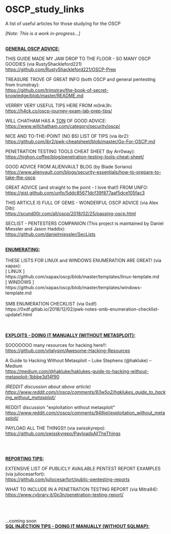 # OSCP_study_links
A list of useful articles for those studying for the OSCP

<i>[Note: This is a work in-progress...]</i>

<br>
<b><u>GENERAL OSCP ADVICE:</u></b>

THIS GUIDE MADE MY JAW DROP TO THE FLOOR - SO MANY OSCP GOODIES (via RustyShackleford221)<br>
https://github.com/RustyShackleford221/OSCP-Prep

TREASURE TROVE OF GREAT INFO (both OSCP and general pentesting from trumstray):<br>
https://github.com/trimstray/the-book-of-secret-knowledge/blob/master/README.md

VERRRY VERY USEFUL TIPS HERE FROM m0nk3h:<br>
https://h4ck.co/oscp-journey-exam-lab-prep-tips/

WILL CHATHAM HAS A <u>TON</u> OF GOOD ADVICE:<br>
https://www.willchatham.com/category/security/oscp/

NICE AND TO-THE-POINT (NO BS) LIST OF TIPS (via ibr2):<br>
https://github.com/ibr2/pwk-cheatsheet/blob/master/Go-For-OSCP.md

PENETRATION TESTING TOOLS CHEAT SHEET (by Arr0way):<br> 
https://highon.coffee/blog/penetration-testing-tools-cheat-sheet/

GOOD ADVICE FROM ALIENVAULT BLOG (by Blade Soriano)<br>
https://www.alienvault.com/blogs/security-essentials/how-to-prepare-to-take-the-oscp

GREAT ADVICE (and straight to the point - I love that!) FROM UNFO:<br>
https://gist.github.com/unfo/5ddc85671dcf39f877aaf5dce105fac3

THIS ARTICLE IS FULL OF GEMS - WONDERFUL OSCP ADVICE (via Alex Dib):<br>
https://scund00r.com/all/oscp/2018/02/25/passing-oscp.html

SECLIST - PENTESTERS COMPANION (This project is maintained by Daniel Miessler and Jason Haddix):<br>
https://github.com/danielmiessler/SecLists

<br>
<b><u>ENUMERATING:</u></b>
<br><br>
THESE LISTS FOR LINUX and WINDOWS ENUMERATION ARE GREAT! (via xapax):<br>
[ LINUX ]<br>
https://github.com/xapax/oscp/blob/master/templates/linux-template.md<br>
[ WINDOWS ]<br>
https://github.com/xapax/oscp/blob/master/templates/windows-template.md<br>

<br>
SMB ENUMERATION CHECKLIST (via 0xdf)<br>
https://0xdf.gitlab.io/2018/12/02/pwk-notes-smb-enumeration-checklist-update1.html<br>
<br>
<br>

<b><u>EXPLOITS - DOING IT MANUALLY (WITHOUT METASPLOIT):</u></b>

SOOOOOOO many resources for hacking here!!:<br>
https://github.com/vitalysim/Awesome-Hacking-Resources

A Guide to Hacking Without Metasploit – Luke Stephens (@hakluke) – Medium<br>
https://medium.com/@hakluke/haklukes-guide-to-hacking-without-metasploit-1bbbe3d14f90
 
<i>(REDDIT discussion about above article)<br>
https://www.reddit.com/r/oscp/comments/93w5o2/haklukes_guide_to_hacking_without_metasploit/ </i>

REDDIT discussion "exploitation without metasploit"<br>
https://www.reddit.com/r/oscp/comments/948jel/exploitation_without_metasploit/

PAYLOAD ALL THE THINGS!! (via swisskyrepo):
https://github.com/swisskyrepo/PayloadsAllTheThings<br>

<br>
<br>

<b><u>REPORTING TIPS:</u></b><br>

EXTENSIVE LIST OF PUBLICLY AVAILABLE PENTEST REPORT EXAMPLES (via juliocesarfort):<br>
https://github.com/juliocesarfort/public-pentesting-reports

WHAT TO INCLUDE IN A PENETRATION TESTING REPORT (via Mitra94):
https://www.cybrary.it/0p3n/penetration-testing-report/<br>
<br>
<br>
<br>

...coming soon<br>
<b><u>SQL INJECTION TIPS - DOING IT MANUALLY (WITHOUT SQLMAP):</u></b><br>
<br>
<br>

